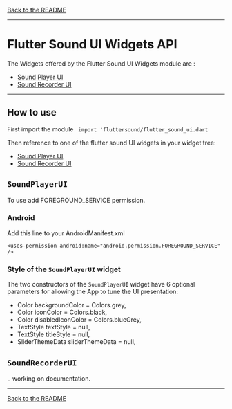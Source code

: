[Back to the README](../README.md#flutter-sound-api)

-----------------------------------------------------------------------------------------------------------------------

# Flutter Sound UI Widgets API

The Widgets offered by the Flutter Sound UI Widgets module are :

- [Sound Player UI](#SoundPlayerUI)
- [Sound Recorder UI](#SoundRecorderUI)

-----------------------------------------------------------------------------------------------------------------------

## How to use
First import the module
``` import 'fluttersound/flutter_sound_ui.dart```

Then reference to one of the flutter sound UI widgets in your widget tree:

- [Sound Player UI](#SoundPlayerUI)
- [Sound Recorder UI](#SoundRecorderUI)

## `SoundPlayerUI`
To use add FOREGROUND_SERVICE permission.

### Android
Add this line to your AndroidManifest.xml
```
<uses-permission android:name="android.permission.FOREGROUND_SERVICE" />
```

### Style of the `SoundPlayerUI` widget

The two constructors of the `SoundPlayerUI` widget have 6 optional parameters for allowing the App to tune the UI presentation:

- Color backgroundColor = Colors.grey,
- Color iconColor = Colors.black,
- Color disabledIconColor = Colors.blueGrey,
- TextStyle textStyle = null,
- TextStyle titleStyle = null,
- SliderThemeData sliderThemeData = null,

## `SoundRecorderUI`
.. working on documentation.

-----------------------------------------------------------------------------------------------------------------------

[Back to the README](../README.md#flutter-sound-api)
